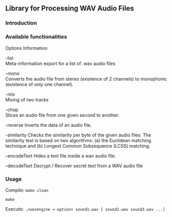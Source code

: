## Library for Processing WAV Audio Files

### Introduction

### Available functionalities
Options   Information

-list<br />Meta-information export for a list of .wav audio files

-mono<br />Converts the audio file from stereo (existence of 2 channels) to monophonic (existence of only one channel). 

-mix<br />Mixing of two tracks

-chop<br />Slices an audio file from one given second to another.

-reverse    Inverts the data of an audio file.

-similarity   Checks the similarity per byte of the given audio files. The similarity test is based on two algorithms: (a) the Euclidean matching technique and (b) Longest Common Subsequence (LCSS) matching.

–encodeText   Hides a text file inside a wav audio file.

–decodeText   Decrypt / Recover secret text from a WAV audio file

### Usage
Compile: 
`make clean`

`make`

Execute:
`./wavengine <-option> sound1.wav [ sound2.wav sound3.wav ...]`
